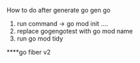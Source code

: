 How to do after generate go gen go
1.  run command -> go mod init ....
2.  replace gogengotest with go mod name
3.  run go mod tidy

****go fiber v2 